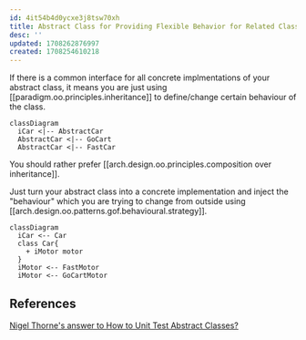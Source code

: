 ```yaml
---
id: 4it54b4d0ycxe3j8tsw70xh
title: Abstract Class for Providing Flexible Behavior for Related Classes
desc: ''
updated: 1708262876997
created: 1708254610218
---
```


If there is a common interface for all concrete implmentations of your abstract class, it means you are just using [[paradigm.oo.principles.inheritance]] to define/change certain behaviour of the class.

```mermaid
classDiagram
  iCar <|-- AbstractCar
  AbstractCar <|-- GoCart
  AbstractCar <|-- FastCar  
```

You should rather prefer [[arch.design.oo.principles.composition over inheritance]].

Just turn your abstract class into a concrete implementation and inject the "behaviour" which you are trying to change from outside using [[arch.design.oo.patterns.gof.behavioural.strategy]].

```mermaid
classDiagram
  iCar <-- Car
  class Car{
    + iMotor motor
  }
  iMotor <-- FastMotor
  iMotor <-- GoCartMotor  
```

## References

[Nigel Thorne's answer to How to Unit Test Abstract Classes?](https://stackoverflow.com/a/2947823/14318926)
